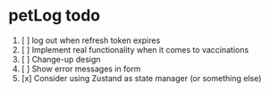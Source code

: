 # petLog todo

1. [ ] log out when refresh token expires
2. [ ] Implement real functionality when it comes to vaccinations
3. [ ] Change-up design
4. [ ] Show error messages in form
5. [x] Consider using Zustand as state manager (or something else)

